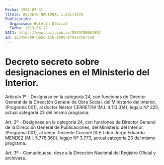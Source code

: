 ```yaml
---
Fecha: 1978-07-31
Título: DECRETO NACIONAL 1.651/1978
Publicación:
  Organismo: Boletín Oficial
  Fecha: 2013-06-17
SAIJ: https://www.saij.gob.ar/DN19780001651
Id: 123456789-0abc-156-1000-8791soterced
---
```

# Decreto secreto sobre designaciones en el Ministerio del Interior.

<a id="1"></a>
Artículo 1º - Desígnase en la categoría 24, con funciones de Director General de la Dirección General de Obra Social, del Ministerio del Interior, (Programa 001), al doctor Néstor CERRETINI (M.I. 4.113.314), legajo Nº 235, actual categoría 23 del mismo programa.

<a id="2"></a>
Art. 2º - Desígnase en la categoría 24, con funciones de Director General de la Dirección General de Publicaciones, del Ministerio del Interior, (Programa 001), al señor Teniente Coronel (R.E.) don Jorge Eduardo MENDEZ (M.I. 5.776.360), legajo Nº 3.773, actual categoría 23 del mismo programa.

<a id="3"></a>
Art. 3º - Comuníquese, dese a la Dirección Nacional del Registro Oficial y archívese.